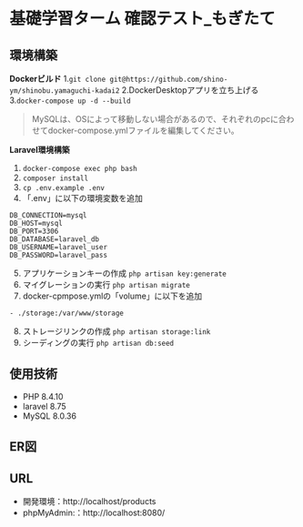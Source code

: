 # 基礎学習ターム 確認テスト_もぎたて
## 環境構築
**Dockerビルド**
1.`git clone git@https://github.com/shino-ym/shinobu.yamaguchi-kadai2`
2.DockerDesktopアプリを立ち上げる
3.`docker-compose up -d --build`
> MySQLは、OSによって移動しない場合があるので、それぞれのpcに合わせてdocker-compose.ymlファイルを編集してください。

**Laravel環境構築**
1. `docker-compose exec php bash`
2. `composer install`
3. `cp .env.example .env`
4. 「.env」に以下の環境変数を追加
```
DB_CONNECTION=mysql
DB_HOST=mysql
DB_PORT=3306
DB_DATABASE=laravel_db
DB_USERNAME=laravel_user
DB_PASSWORD=laravel_pass
```

5. アプリケーションキーの作成
`php artisan key:generate`
6. マイグレーションの実行
`php artisan migrate`
7. docker-cpmpose.ymlの「volume」に以下を追加
```
- ./storage:/var/www/storage
```
8. ストレージリンクの作成
`php artisan storage:link`
9. シーディングの実行
`php artisan db:seed`

## 使用技術
- PHP 8.4.10
- laravel 8.75
- MySQL 8.0.36

## ER図

## URL
- 開発環境：http://localhost/products
- phpMyAdmin:：http://localhost:8080/




